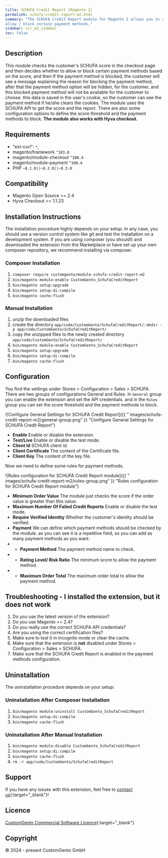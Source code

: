 ```yaml
---
title: SCHUFA Credit Report (Magento 2)
permalink: schufa-credit-report-m2.html
summary: "The SCHUFA Credit Report module for Magento 2 allows you to check the creditworthiness of your customers in order to
allow / block certain payment methods."
sidebar: scr_m2_sidebar
toc: false
---
```


## Description

This module checks the customer's SCHUFA score in the checkout page and then decides whether to allow or
block certain payment methods based on the score, and then If the payment method is blocked, the customer will see a message
explaining the reason for blocking the payment method, after that the payment method option will be hidden, for the customer, and this blocked payment method will not be available for the customer to choose.
this data is saved in the user's cookie, so the customer can see the payment method if he/she clears the cookies.
The module uses the SCHUFA API to get the score and the report. There are also some configuration options to define the
score threshold and the payment methods to block.
**The module also works with Hyva checkout.**

## Requirements

- "ext-curl": `*`,
- magento/framework `^103.0`
- magento/module-checkout `^100.4`
- magento/module-payment `^100.4`
- PHP `~8.1.0||~8.2.0||~8.3.0`

## Compatibility

- Magento Open Source >= 2.4
- Hyva Checkout >= 1.1.23

## Installation Instructions

The installation procedure highly depends on your setup. In any case, you should use a version control system like git
and test the installation on a development system.
If you are using composer (you should!) and downloaded the extension from the Marketplace or have set up your own
composer repository, we recommend installing via composer.

### Composer Installation

1. `composer require customgento/module-schufa-credit-report-m2`
2. `bin/magento module:enable CustomGento_SchufaCreditReport`
3. `bin/magento setup:upgrade`
4. `bin/magento setup:di:compile`
5. `bin/magento cache:flush`

### Manual Installation

1. unzip the downloaded files
2. create the directory `app/code/CustomGento/SchufaCreditReport/`:
   `mkdir -p app/code/CustomGento/SchufaCreditReport/`
3. copy the unzipped files to the newly created directory `app/code/CustomGento/SchufaCreditReport/`
4. `bin/magento module:enable CustomGento_SchufaCreditReport`
5. `bin/magento setup:upgrade`
6. `bin/magento setup:di:compile`
7. `bin/magento cache:flush`

## Configuration

You find the settings under Stores > Configuration > Sales > SCHUFA.
There are two groups of configurations General and Rules. In `General` group you can enable the extension and set the API credentials.
and in the `Rules` group you can set the score threshold and the payment methods to block.

![Configure General Settings for SCHUFA Credit Report]({{ "
images/schufa-credit-report-m2/general-group.png" }} "Configure General Settings for SCHUFA Credit Report")

- **Enable** Enable or disable the extension.
- **Test/Live** Enable or disable the test mode.
- **Client Id** SCHUFA client id.
- **Client Certificate** The content of the Certificate file.
- **Client Key** The content of the key file.

Now we need to define some rules for payment methods.

![Rules configuration for SCHUFA Credit Report module]({{ "
images/schufa-credit-report-m2/rules-group.png" }} "Rules configuration for SCHUFA Credit Report module")

- **Minimum Order Value** The module just checks the score if the order value is greater than this value.
- **Maximum Number Of Failed Credit Reports** Enable or disable the test mode.
- **Require Verified Identity** Whether the customer's identity should be verified.
- **Payment** We can define which payment methods should be checked by the module. as you can see it is a repetitive field, so you can add as many payment methods as you want.
- - **Payment Method** The payment method name to check.
- - **Rating Level/ Risk Ratio** The minimum score to allow the payment method.
- - **Maximum Order Total** The maximum order total to allow the payment method.

## Troubleshooting - I installed the extension, but it does not work

1. Do you use the latest version of the extension?
2. Do you use Magento >= 2.4?
3. Do you really use the correct SCHUFA API credentials?
4. Are you using the correct certification files?
5. Make sure to test it in incognito mode or clear the cache.
6. Make sure that the extension is **not** disabled under Stores > Configuration > Sales > SCHUFA.
7. Make sure that the SCHUFA Credit Report is enabled in the payment methods configuration.

## Uninstallation

The uninstallation procedure depends on your setup:

### Uninstallation After Composer Installation

1. `bin/magento module:uninstall CustomGento_SchufaCreditReport`
2. `bin/magento setup:di:compile`
3. `bin/magento cache:flush`

### Uninstallation After Manual Installation

1. `bin/magento module:disable CustomGento_SchufaCreditReport`
2. `bin/magento setup:di:compile`
3. `bin/magento cache:flush`
4. `rm -r app/code/CustomGento/SchufaCreditReport`

## Support

If you have any issues with this extension, feel free to [contact us](https://www.customgento.com/){:target="_blank"}!

## Licence

[CustomGento Commercial Software Licence](https://www.customgento.com/license){:target="_blank"}

## Copyright

&copy; 2024 - present CustomGento GmbH
